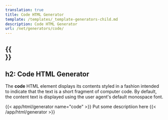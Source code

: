 ```yaml
---
translation: true
title: Code HTML Generator
template: /templates/_template-generators-child.md
description: Code HTML Generator
url: /net/generators/code/
---
```


{{<section overview>}}
---
h2: Code HTML Generator
---

The **code** HTML element displays its contents styled in a fashion intended to indicate that the text is a short fragment of computer code. By default, the content text is displayed using the user agent's default monospace font.

{{< app/html/generator name="code" >}}
Put some descriptiion here
{{< /app/html/generator >}}